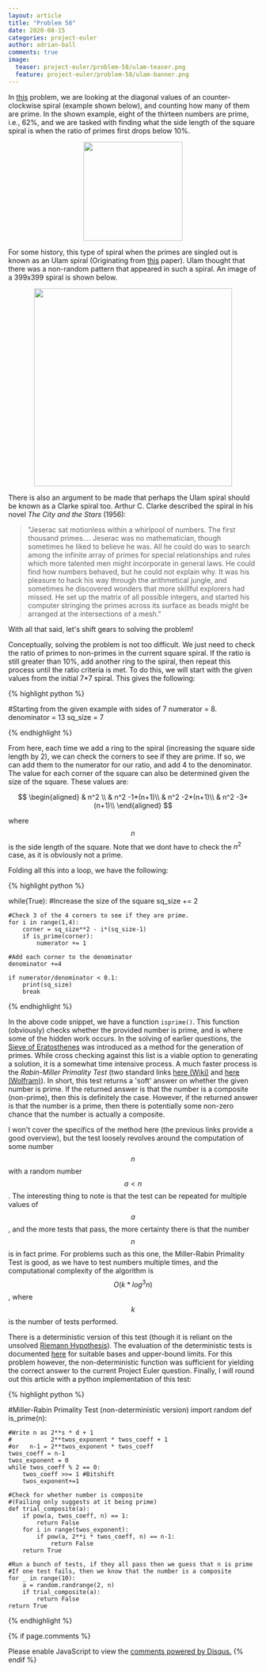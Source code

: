 ```yaml
---
layout: article
title: "Problem 58"
date: 2020-08-15
categories: project-euler
author: adrian-ball
comments: true
image:
  teaser: project-euler/problem-58/ulam-teaser.png
  feature: project-euler/problem-58/ulam-banner.png
---
```


In [this](https://projecteuler.net/problem=58) problem, we are looking at the diagonal values of an counter-clockwise spiral (example shown below), and counting how many of them are prime. In the shown example, eight of the thirteen numbers are prime, i.e., 62%, and we are tasked with finding what the side length of the square spiral is when the ratio of primes first drops below 10%.

<p align="center">
  <img width="200" height="200" src="https://upload.wikimedia.org/wikipedia/commons/thumb/1/1d/Ulam_spiral_howto_all_numbers.svg/200px-Ulam_spiral_howto_all_numbers.svg.png">
</p>

For some history, this type of spiral when the primes are singled out is known as an Ulam spiral (Originating from [this](https://www.semanticscholar.org/paper/A-VISUAL-DISPLAY-OF-SOME-PROPERTIES-OF-THE-OF-Stein-Ulam/76879c5908f7d8e289642b0ab8943529eb39e1d9) paper). Ulam thought that there was a non-random pattern that appeared in such a spiral. An image of a 399x399 spiral is shown below. 

<p align="center">
  <img width="400" height="400" src="https://mathworld.wolfram.com/images/gifs/primesp.jpg">
</p>

There is also an argument to be made that perhaps the Ulam spiral should be known as a Clarke spiral too. Arthur C. Clarke described the spiral in his novel *The City and the Stars* (1956):

> "Jeserac sat motionless within a whirlpool of numbers. The first thousand primes.... Jeserac was no mathematician, though sometimes he liked to believe he was. All he could do was to search among the infinite array of primes for special relationships and rules which more talented men might incorporate in general laws. He could find how numbers behaved, but he could not explain why. It was his pleasure to hack his way through the arithmetical jungle, and sometimes he discovered wonders that more skillful explorers had missed. He set up the matrix of all possible integers, and started his computer stringing the primes across its surface as beads might be arranged at the intersections of a mesh."

With all that said, let's shift gears to solving the problem!

Conceptually, solving the problem is not too difficult. We just need to check the ratio of primes to non-primes in the current square spiral. If the ratio is still greater than 10%, add another ring to the spiral, then repeat this process until the ratio criteria is met. To do this, we will start with the given values from the initial 7*7 spiral. This gives the following:

{% highlight python %}

#Starting from the given example with sides of 7
numerator = 8.
denominator = 13
sq_size = 7

{% endhighlight %}

From here, each time we add a ring to the spiral (increasing the square side length by 2), we can check the corners to see if they are prime. If so, we can add them to the numerator for our ratio, and add 4 to the denominator. The value for each corner of the square can also be determined given the size of the square. These values are: 

$$
\begin{aligned}
  & n^2 \\
  & n^2 -1*(n+1)\\
  & n^2 -2*(n+1)\\
  & n^2 -3*(n+1)\\
\end{aligned}
$$

where $$n$$ is the side length of the square. Note that we dont have to check the $n^2$ case, as it is obviously not a prime. 

Folding all this into a loop, we have the following:

{% highlight python %}

while(True):
    #Increase the size of the square
    sq_size += 2
    
    #Check 3 of the 4 corners to see if they are prime.
    for i in range(1,4):
        corner = sq_size**2 - i*(sq_size-1)
        if is_prime(corner):
            numerator += 1
            
    #Add each corner to the denominator 
    denominator +=4
    
    if numerator/denominator < 0.1:
        print(sq_size)
        break

{% endhighlight %}

In the above code snippet, we have a function ```isprime()```. This function (obviously) checks whether the provided number is prime, and is where some of the hidden work occurs. In the solving of earlier questions, the [Sieve of Eratosthenes](https://mathworld.wolfram.com/SieveofEratosthenes.html) was introduced as a method for the generation of primes. While cross checking against this list is a viable option to generating a solution, it is a somewhat time intensive process. A much faster process is the *Rabin-Miller Primality Test* (two standard links [here (Wiki)](https://en.wikipedia.org/wiki/Miller%E2%80%93Rabin_primality_test) and [here (Wolfram)](https://mathworld.wolfram.com/Rabin-MillerStrongPseudoprimeTest.html)). In short, this test returns a 'soft' answer on whether the given number is prime. If the returned answer is that the number is a composite (non-prime), then this is definitely the case. However, if the returned answer is that the number is a prime, then there is potentially some non-zero chance that the number is actually a composite. 

I won't cover the specifics of the method here (the previous links provide a good overview), but the test loosely revolves around the computation of some number $$n$$ with a random number $$a < n$$. The interesting thing to note is that the test can be repeated for multiple values of $$a$$, and the more tests that pass, the more certainty there is that the number $$n$$ is in fact prime. For problems such as this one, the Miller-Rabin Primality Test is good, as we have to test numbers multiple times, and the computational complexity of the algorithm is $$O(k*log^3n)$$, where $$k$$ is the number of tests performed. 

There is a deterministic version of this test (though it is reliant on the unsolved [Riemann Hypothesis](https://en.wikipedia.org/wiki/Generalized_Riemann_hypothesis#Extended_Riemann_hypothesis_(ERH))). The evaluation of the deterministic tests is documented [here](https://miller-rabin.appspot.com/) for suitable bases and upper-bound limits. For this problem however, the non-deterministic function was sufficient for yielding the correct answer to the current Project Euler question. Finally, I will round out this article with a python implementation of this test: 

{% highlight python %}

#Miller-Rabin Primality Test (non-deterministic version)
import random
def is_prime(n):

    #Write n as 2**s * d + 1
    #           2**twos_exponent * twos_coeff + 1
    #or   n-1 = 2**twos_exponent * twos_coeff 
    twos_coeff = n-1
    twos_exponent = 0
    while twos_coeff % 2 == 0:
        twos_coeff >>= 1 #Bitshift
        twos_exponent+=1

    #Check for whether number is composite 
    #(Failing only suggests at it being prime)
    def trial_composite(a):
        if pow(a, twos_coeff, n) == 1:
            return False
        for i in range(twos_exponent):
            if pow(a, 2**i * twos_coeff, n) == n-1:
                return False
        return True

    #Run a bunch of tests, if they all pass then we guess that n is prime
    #If one test fails, then we know that the number is a composite
    for _ in range(10):
        a = random.randrange(2, n)
        if trial_composite(a):
            return False
    return True

{% endhighlight %}

{% if page.comments %}
<div id="disqus_thread"></div>
<script>

/**
*  RECOMMENDED CONFIGURATION VARIABLES: EDIT AND UNCOMMENT THE SECTION BELOW TO INSERT DYNAMIC VALUES FROM YOUR PLATFORM OR CMS.
*  LEARN WHY DEFINING THESE VARIABLES IS IMPORTANT: https://disqus.com/admin/universalcode/#configuration-variables*/
/*
var disqus_config = function () {
this.page.url = PAGE_URL;  // Replace PAGE_URL with your page's canonical URL variable
this.page.identifier = PAGE_IDENTIFIER; // Replace PAGE_IDENTIFIER with your page's unique identifier variable
};
*/
(function() { // DON'T EDIT BELOW THIS LINE
var d = document, s = d.createElement('script');
s.src = 'https://https-adrian-ball-github-io.disqus.com/embed.js';
s.setAttribute('data-timestamp', +new Date());
(d.head || d.body).appendChild(s);
})();
</script>
<noscript>Please enable JavaScript to view the <a href="https://disqus.com/?ref_noscript">comments powered by Disqus.</a></noscript>
{% endif %} 